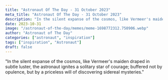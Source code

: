 ```yaml
---
title: "Astronaut Of The Day - 31 October 2023"
meta_title: "Astronaut Of The Day - 31 October 2023"
description: "In the silent expanse of the cosmos, like Vermeer's maiden draped in subtle luster, the astronaut ignites a solitary star of courage; buffered not by opulence, but by a priceless will of discovering sidereal mysteries."
date: 2023-10-31
image: "/astronaut-of-the-day/memes/meme-1698772312.750906.webp"
author: "Astronaut of The Day"
categories: ["astronaut", "inspiration"]
tags: ["inspiration", "Astronaut"]
draft: false
---
```

"In the silent expanse of the cosmos, like Vermeer's maiden draped in subtle luster, the astronaut ignites a solitary star of courage; buffered not by opulence, but by a priceless will of discovering sidereal mysteries."
        